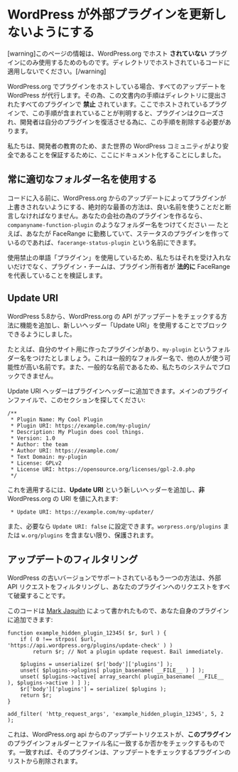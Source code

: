 <!--
# Preventing WordPress from Updating Your External Plugin
-->

# WordPress が外部プラグインを更新しないようにする

<!--
[warning]The information on this page is meant for use only on plugins **not** hosted on WordPress.org. Do not attempt to use this on your code hosted in the directory.[/warning]
-->

[warning]このページの情報は、WordPress.org でホスト **されていない** プラグインにのみ使用するためのものです。ディレクトリでホストされているコードに適用しないでください。[/warning]

<!--
If you host your plugin on WordPress.org, we handle all updates for you. As such, the steps in this document are **prohibited** in all plugins submitted to the directory. Any plugin hosted here that is found to include this plugin will be closed and the developer required to remove it in order for their plugin to be restored.
-->

WordPress.org でプラグインをホストしている場合、すべてのアップデートを WordPress が代行します。その為、この文書内の手順はディレクトリに提出されたすべてのプラグインで **禁止** されています。ここでホストされているプラグインで、この手順が含まれていることが判明すると、プラグインはクローズされ、開発者は自分のプラグインを復活させる為に、この手順を削除する必要があります。

<!--
We have chosen to document it here for the education of developers, as well as to ensure the global WordPress community can be safer.
-->

私たちは、開発者の教育のため、また世界の WordPress コミュニティがより安全であることを保証するために、ここにドキュメント化することにしました。

<!--
## Always Use Good Folder Names
-->

## 常に適切なフォルダー名を使用する

<!--
Before we get into the code, we must stress the absolute best way to ensure your plugin won’t get overwritten by an update from WordPress.org is to use a good name. If you’re making a plugin for your company, give it a folder name like `companyname-function-plugin` — for example, if you work for FaceRange and you’re making a status plugin, you could name it `facerange-status-plugin`
-->

コードに入る前に、WordPress.org からのアップデートによってプラグインが上書きされないようにする、絶対的な最善の方法は、良い名前を使うことだと断言しなければなりません。あなたの会社の為のプラグインを作るなら、`companyname-function-plugin` のようなフォルダー名をつけてください — たとえば、あなたが FaceRange に勤務していて、ステータスのプラグインを作っているのであれば、`facerange-status-plugin` という名前にできます。

<!--
Not only would we not accept it for using the prohibited term ‘plugin’, the plugin team would validate that the plugin owner **legally** represents FaceRange.
-->

使用禁止の単語「プラグイン」を使用しているため、私たちはそれを受け入れないだけでなく、プラグイン・チームは、プラグイン所有者が **法的に** FaceRange を代表していることを検証します。

<!--
## Update URI
-->

## Update URI

<!--
As of WordPress 5.8, we have added in a feature to how the WordPress.org API checks for updates, and allowed it to be blocked by the use of a new header: Update URI.
-->

WordPress 5.8から、WordPress.org の API がアップデートをチェックする方法に機能を追加し、新しいヘッダー「Update URI」を使用することでブロックできるようにしました。

<!--
Let’s say you have a plugin you made for your own site, and you gave it the folder name of `my-plugin`. That is a generic folder name, and has a high probability that someone else may use it. It’s also not a name we would allow you to block in our system, due to it’s generic nature.
-->

たとえば、自分のサイト用に作ったプラグインがあり、`my-plugin` というフォルダー名をつけたとしましょう。これは一般的なフォルダー名で、他の人が使う可能性が高い名前です。また、一般的な名前であるため、私たちのシステムでブロックできません。

<!--
The Update URI header can be added to the plugin headers. Look in your main plugin file for this section:
-->

Update URI ヘッダーはプラグインヘッダーに追加できます。メインのプラグインファイルで、このセクションを探してください:

```
/**
 * Plugin Name: My Cool Plugin
 * Plugin URI: https://example.com/my-plugin/
 * Description: My Plugin does cool things.
 * Version: 1.0
 * Author: the team
 * Author URI: https://example.com/
 * Text Domain: my-plugin
 * License: GPLv2
 * License URI: https://opensource.org/licenses/gpl-2.0.php
 */
```

<!--
To apply it, add a new header for **Update URI** and put a **non** WordPress.org URI in the value:
-->

これを適用するには、**Update URI** という新しいヘッダーを追加し、**非** WordPress.org の URI を値に入れます:

```
 * Update URI: https://example.com/my-updater/
```

<!--
You can also set it to `Update URI: false` if you want. As long as it does not include `worpress.org/plugins` or `w.org/plugins` it will be protected.
-->

また、必要なら `Update URI: false` に設定できます。`worpress.org/plugins` または `w.org/plugins` を含まない限り、保護されます。

<!--
## Filtering Updates
-->

## アップデートのフィルタリング

<!--
Another method, which is supported on older versions of WordPress, is to filter external API requests and discard any for your plugin.
-->

WordPress の古いバージョンでサポートされているもう一つの方法は、外部 API リクエストをフィルタリングし、あなたのプラグインへのリクエストをすべて破棄することです。

<!--
This code, which was written by [Mark Jaquith](https://markjaquith.wordpress.com/2009/12/14/excluding-your-plugin-or-theme-from-update-checks/), can be added to your own plugin:
-->

このコードは [Mark Jaquith](https://markjaquith.wordpress.com/2009/12/14/excluding-your-plugin-or-theme-from-update-checks/) によって書かれたもので、あなた自身のプラグインに追加できます:

```
function example_hidden_plugin_12345( $r, $url ) {
    if ( 0 !== strpos( $url, 'https://api.wordpress.org/plugins/update-check' ) )
        return $r; // Not a plugin update request. Bail immediately.

    $plugins = unserialize( $r['body']['plugins'] );
    unset( $plugins->plugins[ plugin_basename( __FILE__ ) ] );
    unset( $plugins->active[ array_search( plugin_basename( __FILE__ ), $plugins->active ) ] );
    $r['body']['plugins'] = serialize( $plugins );
    return $r;
}

add_filter( 'http_request_args', 'example_hidden_plugin_12345', 5, 2 );
```

<!--
What that does is check if the update request is from the WordPress.org api, and if it matches the plugin folder and file name of _this_ plugin. If it does, the plugin is removed from the list of plugins to check for updates.
-->

これは、WordPress.org api からのアップデートリクエストが、**このプラグイン** のプラグインフォルダーとファイル名に一致するか否かをチェックするものです。一致すれば、そのプラグインは、アップデートをチェックするプラグインのリストから削除されます。
